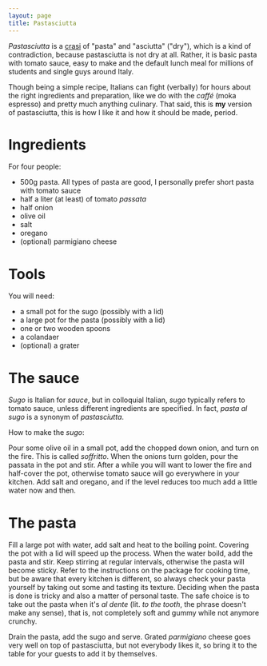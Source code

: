 ```yaml
---
layout: page
title: Pastasciutta
---
```


*Pastasciutta* is a [crasi](http://en.wikipedia.org/wiki/Crasis) of
 "pasta" and "asciutta" ("dry"), which is a kind of contradiction,
 because pastasciutta is not dry at all. Rather, it is basic pasta
 with tomato sauce, easy to make and the default lunch meal for
 millions of students and single guys around Italy.

Though being a simple recipe, Italians can fight (verbally) for hours
about the right ingredients and preparation, like we do with the
*caffé* (moka espresso) and pretty much anything culinary. That said,
this is **my** version of pastasciutta, this is how I like it and how
it should be made, period.

Ingredients
===========

For four people:

- 500g pasta. All types of pasta are good, I personally prefer short
  pasta with tomato sauce
- half a liter (at least) of tomato *passata*
- half onion
- olive oil
- salt
- oregano
- (optional) parmigiano cheese

Tools
===========

You will need:

- a small pot for the sugo (possibly with a lid)
- a large pot for the pasta (possibly with a lid)
- one or two wooden spoons
- a colandaer
- (optional) a grater

The sauce
=========

*Sugo* is Italian for *sauce*, but in colloquial Italian, *sugo*
 typically refers to tomato sauce, unless different ingredients are
 specified. In fact, *pasta al sugo* is a synonym of *pastasciutta*.

How to make the *sugo*:

Pour some olive oil in a small pot, add the chopped down onion, and turn
on the fire. This is called *soffritto*. When the onions turn golden,
pour the passata in the pot and stir. After a while you will want to
lower the fire and half-cover the pot, otherwise tomato sauce will go
everywhere in your kitchen. Add salt and oregano, and if the level
reduces too much add a little water now and then.

The pasta
=========

Fill a large pot with water, add salt and heat to the boiling
point. Covering the pot with a lid will speed up the process. When the
water boild, add the pasta and stir. Keep stirring at regular
intervals, otherwise the pasta will become sticky. Refer to the
instructions on the package for cooking time, but be aware that every
kitchen is different, so always check your pasta yourself by taking
out some and tasting its texture. Deciding when the pasta is done is
tricky and also a matter of personal taste. The safe choice is to take
out the pasta when it's *al dente* (lit. *to the tooth*, the phrase
doesn't make any sense), that is, not completely soft and gummy while
not anymore crunchy.

Drain the pasta, add the sugo and serve. Grated *parmigiano* cheese goes very
well on top of pastasciutta, but not everybody likes it, so bring it
to the table for your guests to add it by themselves.
